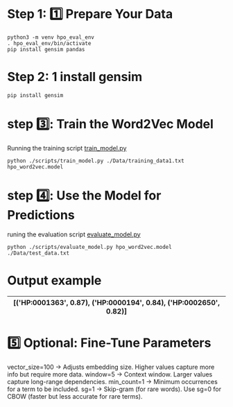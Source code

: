 # Step 1: 1️⃣ Prepare Your Data
```
python3 -m venv hpo_eval_env
. hpo_eval_env/bin/activate
pip install gensim pandas
```
# Step 2: 1 install gensim
```
pip install gensim
```
# step 3️⃣: Train the Word2Vec Model

Running the training script [train_model.py](https://github.com/aldairarchez/bh24-hpo-suggest/blob/main/models/word2vec/codes/train_model.py)
```
python ./scripts/train_model.py ./Data/training_data1.txt hpo_word2vec.model
```
# step 4️⃣: Use the Model for Predictions
runing the evaluation script [evaluate_model.py](https://github.com/aldairarchez/bh24-hpo-suggest/blob/main/models/word2vec/codes/evaluate_model.py)
```
python ./scripts/evaluate_model.py hpo_word2vec.model ./Data/test_data.txt

```
# Output example

|[('HP:0001363', 0.87), ('HP:0000194', 0.84), ('HP:0002650', 0.82)]|
|-|

# 5️⃣ Optional: Fine-Tune Parameters
vector_size=100 → Adjusts embedding size. Higher values capture more info but require more data.
window=5 → Context window. Larger values capture long-range dependencies.
min_count=1 → Minimum occurrences for a term to be included.
sg=1 → Skip-gram (for rare words). Use sg=0 for CBOW (faster but less accurate for rare terms).
